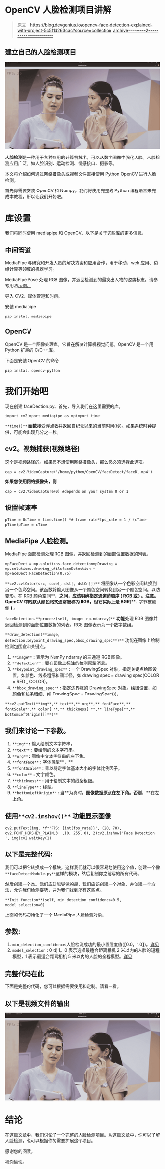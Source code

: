 # OpenCV 人脸检测项目讲解

> 原文：<https://blog.devgenius.io/opencv-face-detection-explained-with-project-5c5f1d263cac?source=collection_archive---------2----------------------->

## 建立自己的人脸检测项目

![](img/52e0d96f059e3b3941f1d05c54783f2e.png)

**人脸检测**是一种用于各种应用的计算机技术，可以从数字图像中强化人脸。人脸检测应用广泛，如人脸识别、运动检测、情感接口、摄影等。

本文将介绍如何通过网络摄像头或视频文件直接使用 Python OpenCV 进行人脸检测。

首先你需要安装 OpenCV 和 Numpy。我们将使用完整的 Python 编程语言来完成本教程，所以让我们开始吧。

# 库设置

我们将同时使用 mediapipe 和 OpenCV。以下是关于这些库的更多信息。

## 中间管道

MediaPipe 与研究和开发人员的解决方案和应用合作，用于移动、web 应用、边缘计算等领域的机器学习。

MediaPipe Pose 处理 RGB 图像，并返回检测到的最突出人物的姿势标志。请参考用法[示例。](https://solutions.mediapipe.dev/pose#python-solution-api)

导入 CV2、媒体管道和时间。

安装 mediapipe

```
pip install mediapipe
```

## **OpenCV**

OpenCV 是一个图像处理库。它旨在解决计算机视觉问题。OpenCV 是一个用 Python 扩展的 C/C++库。

下面是安装 OpenCV 的命令

```
pip install opencv-python
```

# 我们开始吧

现在创建 faceDection.py。首先，导入我们在这里需要的库。

```
import cv2import mediapipe as mpimport time
```

`**time()**` **函数**接受浮点数并返回自纪元以来的当前时间(秒)。如果系统时钟提供，可能会出现几分之一秒。

## **cv2。视频捕获(视频路径)**

这个是视频路径的。如果您不想使用网络摄像头，那么您必须选择此选项。

```
cap = cv2.VideoCapture('/home/python/OpenCV/faceDetect/faceD1.mp4')
```

**如果您使用网络摄像头，则**

```
cap = cv2.VideoCapture(0) #depends on your system 0 or 1
```

## **设置帧速率**

```
pTime = 0cTime = time.time() *# frame rate*fps_rate = 1 / (cTime-pTime)pTime = cTime
```

## **MediaPipe 人脸检测。**

MediaPipe 面部检测处理 RGB 图像，并返回检测到的面部位置数据的列表。

```
mpFaceDect = mp.solutions.face_detectionmpDrawing = mp.solutions.drawing_utilsfaceDetection = mpFaceDect.FaceDetection(0.75)
```

`**cv2.cvtColor(src, code[, dst[, dstCn]])**` 将图像从一个色彩空间转换到另一个色彩空间。该函数将输入图像从一个颜色空间转换到另一个颜色空间。以防变形。在 RGB 颜色空间**、**之间，应该明确指定通道的顺序 **(** RGB 或 **)** 。注意。OpenCV 中的默认颜色格式通常被称为 RGB，但它实际上是 BGR**(**`.` 字节被颠倒 **)** 。

`faceDetection.**process(self, image: np.ndarray)**` **功能**处理 RGB 图像并返回检测到的面部位置数据的列表。RGB 图像表示为一个数字数组。

`**draw_detection(**image, detection,keypoint_drawing_spec,bbox_drawing_spec**)**` 功能在图像上绘制检测包围盒和关键点。

1.  `**image**` **:** 表示为 NumPy ndarray 的三通道 RGB 图像。
2.  `**detection**` **:** 要在图像上标注的检测原型消息。
3.  `**keypoint_drawing_spec**` **:** 一个 DrawingSpec 对象，指定关键点绘图设置，如颜色、线条粗细和圆半径，如 drawing spec = drawing spec(COLOR = RED _ COLOR)。
4.  `**bbox_drawing_spec**` **:** 指定边界框的 DrawingSpec 对象。绘图设置，如颜色和线条粗细，如 DrawingSpec = DrawingSpec())。

`**cv2.putText(**img**,** text**,** org**,** fontFace**,** fontScale**,** color[ **,** thickness[ **,** lineType[**,** bottomLeftOrigin]]]**)**`

## 我们来讨论一下参数。

1.  `**img**` **:** 输入绘制文本字符串，
2.  `**text**` **:** 要绘制的文本字符串。
3.  `**org**` **:** 图像中文本字符串的左下角。
4.  `**fontFace**` **:** 字体类型**，**
5.  `**fontScale**` **:** 乘以特定字体基本大小的字体比例因子。
6.  `**color**` **:** 文字颜色。
7.  `**thickness**` **:** 用于绘制文本的线条粗细。
8.  `**lineType**` **:** 线型。
9.  `**bottomLeftOrigin**` **:** 当**为真时，**图像数据原点在左下角。否则**，**在左上角。

## 使用`**cv2.imshow()**` 功能显示图像

```
cv2.putText(img, *f*'FPS: {int(fps_rate)}', (20, 70), cv2.FONT_HERSHEY_PLAIN,3  ,(0, 255, 0), 2)cv2.imshow('Face Detection ', img)cv2.waitKey(1)
```

## **以下是完整代码:**

我们可以把它转换成一个模块，这样我们就可以很容易地使用这个值，创建一个像`**faceDetectModule.py**`这样的模块，然后复制你之前写的所有代码。

然后创建一个类。我们应该能够做的是，我们应该创建一个对象，并创建一个方法，允许我们检测姿势，并为我们找到所有这些点。

```
**Init function**(self, min_detection_confidence=0.5, model_selection=0)
```

上面的代码初始化了一个 MediaPipe 人脸检测对象。

## 参数:

1.  `min_detection_confidence`:人脸检测成功的最小置信度值(【0.0，1.0】)。[详见](https://solutions.mediapipe.dev/face_detection#min_detection_confidence.)
2.  `model_selection` : 0 或 1。0 表示选择最适合距离相机 2 米以内的人脸的短程模型，1 表示最适合距离相机 5 米以内的人脸的全程模型。[详见](https://solutions.mediapipe.dev/face_detection#model_selection.)

## **完整代码在此**

下面是完整的代码，您可以根据需要使用和定制。请看一看。

## 以下是视频文件的输出

![](img/52e0d96f059e3b3941f1d05c54783f2e.png)

# 结论

在这篇文章中，我们讨论了一个完整的人脸检测项目。从这篇文章中，你可以了解人脸检测，也可以根据你的需要扩展这个项目。

感谢您的阅读。

祝你愉快。